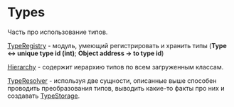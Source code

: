 # Types

Часть про использование типов.

[TypeRegistry](../../../../utbot-framework/src/main/kotlin/org/utbot/engine/types/TypeRegistry.kt) - модуль, умеющий регистрировать и хранить типы (**Type <-> unique type id (int)**; **Object address -> to type id**)

[Hierarchy](../../../../utbot-framework/src/main/kotlin/org/utbot/engine/Hierarchy.kt) - содержит иерархию типов по всем загруженным классам.

[TypeResolver](../../../../utbot-framework/src/main/kotlin/org/utbot/engine/types/TypeResolver.kt) - используя две сущности, описанные выше способен проводить преобразования типов, выводить какие-то факты про них и создавать [TypeStorage](../../../../utbot-framework/src/main/kotlin/org/utbot/engine/DataClasses.kt).
